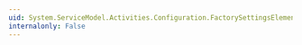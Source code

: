 ```yaml
---
uid: System.ServiceModel.Activities.Configuration.FactorySettingsElement
internalonly: False
---
```


